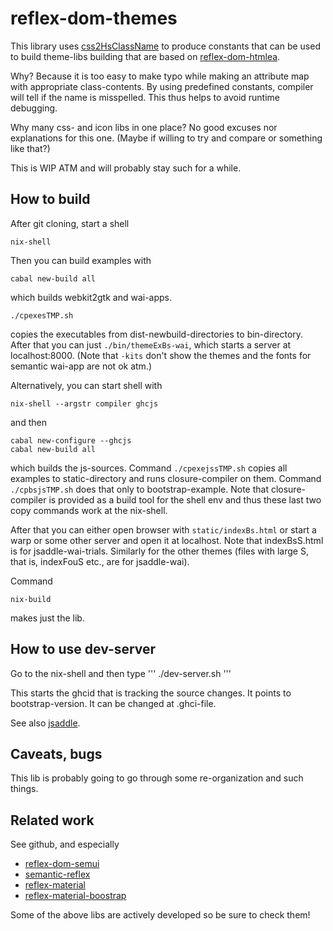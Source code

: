 # reflex-dom-themes

This library uses 
[css2HsClassName](https://github.com/gspia/css2HsClassName)
to produce constants that can be used to build theme-libs building
that are based on 
[reflex-dom-htmlea](https://github.com/gspia/reflex-dom-htmlea).

Why? Because it is too easy to make typo while making an attribute map 
with appropriate class-contents. By using predefined constants, compiler
will tell if the name is misspelled. This thus helps to avoid 
runtime debugging.

Why many css- and icon libs in one place? No good excuses nor 
explanations for this one.
(Maybe if willing to try and compare or something like that?) 

This is WIP ATM and will probably stay such for a while.


## How to build

After git cloning, start a shell
```
nix-shell
```
Then you can build examples with
```
cabal new-build all
```
which builds webkit2gtk and wai-apps. 
```
./cpexesTMP.sh
```
copies the executables from dist-newbuild-directories to bin-directory. After 
that you can just `./bin/themeExBs-wai`, which starts a server at localhost:8000.
(Note that `-kits` don't show the themes and the fonts for semantic wai-app are
not ok atm.)

Alternatively, you can start shell with
```
nix-shell --argstr compiler ghcjs
```
and then
```
cabal new-configure --ghcjs
cabal new-build all
```
which builds the js-sources. Command `./cpexejssTMP.sh` copies all 
examples to static-directory and runs closure-compiler on them. 
Command `./cpbsjsTMP.sh` does that only to bootstrap-example. Note that 
closure-compiler is provided as a build tool for the shell env and thus 
these last two copy commands work at the nix-shell.

After that you can either open browser with `static/indexBs.html` or start 
a warp or some other server and open it at localhost. Note that 
indexBsS.html is for jsaddle-wai-trials. Similarly for the other themes 
(files with large S, that is, indexFouS etc.,  are for jsaddle-wai).

Command 
```
nix-build
```
makes just the lib.


## How to use dev-server

Go to the nix-shell and then type
'''
./dev-server.sh
'''

This starts the ghcid that is tracking the source changes. It points to 
bootstrap-version. It can be changed at .ghci-file. 

See also [jsaddle](https://github.com/ghcjs/jsaddle).


## Caveats, bugs

This lib is probably going to go through some re-organization 
and such things. 


## Related work

See github, and especially

- [reflex-dom-semui](https://github.com/reflex-frp/reflex-dom-semui)
- [semantic-reflex](https://github.com/tomsmalley/semantic-reflex)
- [reflex-material](https://github.com/alasconnect/reflex-material)
- [reflex-material-boostrap](https://github.com/hexresearch/reflex-material-bootstrap)

Some of the above libs are actively developed so be sure to check them!

